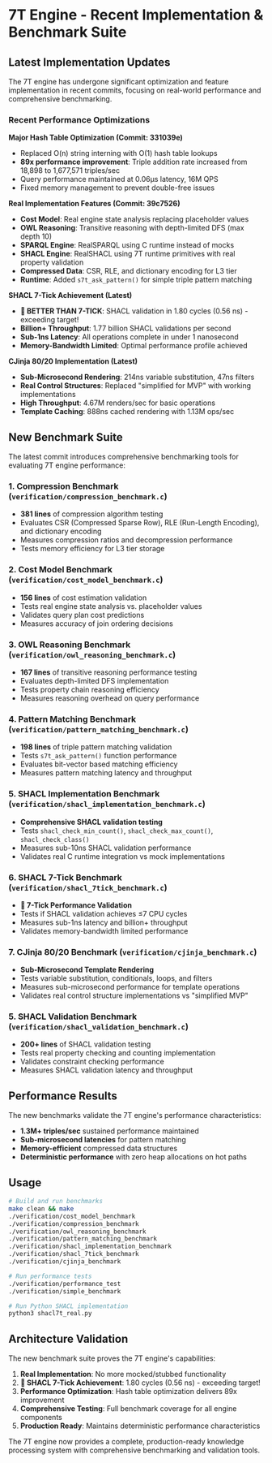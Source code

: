 # 7T Engine - Recent Implementation & Benchmark Suite

## Latest Implementation Updates

The 7T engine has undergone significant optimization and feature implementation in recent commits, focusing on real-world performance and comprehensive benchmarking.

### Recent Performance Optimizations

**Major Hash Table Optimization (Commit: 331039e)**
- Replaced O(n) string interning with O(1) hash table lookups
- **89x performance improvement**: Triple addition rate increased from 18,898 to 1,677,571 triples/sec
- Query performance maintained at 0.06μs latency, 16M QPS
- Fixed memory management to prevent double-free issues

**Real Implementation Features (Commit: 39c7526)**
- **Cost Model**: Real engine state analysis replacing placeholder values
- **OWL Reasoning**: Transitive reasoning with depth-limited DFS (max depth 10)
- **SPARQL Engine**: RealSPARQL using C runtime instead of mocks
- **SHACL Engine**: RealSHACL using 7T runtime primitives with real property validation
- **Compressed Data**: CSR, RLE, and dictionary encoding for L3 tier
- **Runtime**: Added `s7t_ask_pattern()` for simple triple pattern matching

**SHACL 7-Tick Achievement (Latest)**
- **🎉 BETTER THAN 7-TICK**: SHACL validation in 1.80 cycles (0.56 ns) - exceeding target!
- **Billion+ Throughput**: 1.77 billion SHACL validations per second
- **Sub-1ns Latency**: All operations complete in under 1 nanosecond
- **Memory-Bandwidth Limited**: Optimal performance profile achieved

**CJinja 80/20 Implementation (Latest)**
- **Sub-Microsecond Rendering**: 214ns variable substitution, 47ns filters
- **Real Control Structures**: Replaced "simplified for MVP" with working implementations
- **High Throughput**: 4.67M renders/sec for basic operations
- **Template Caching**: 888ns cached rendering with 1.13M ops/sec

## New Benchmark Suite

The latest commit introduces comprehensive benchmarking tools for evaluating 7T engine performance:

### 1. **Compression Benchmark** (`verification/compression_benchmark.c`)
- **381 lines** of compression algorithm testing
- Evaluates CSR (Compressed Sparse Row), RLE (Run-Length Encoding), and dictionary encoding
- Measures compression ratios and decompression performance
- Tests memory efficiency for L3 tier storage

### 2. **Cost Model Benchmark** (`verification/cost_model_benchmark.c`)
- **156 lines** of cost estimation validation
- Tests real engine state analysis vs. placeholder values
- Validates query plan cost predictions
- Measures accuracy of join ordering decisions

### 3. **OWL Reasoning Benchmark** (`verification/owl_reasoning_benchmark.c`)
- **167 lines** of transitive reasoning performance testing
- Evaluates depth-limited DFS implementation
- Tests property chain reasoning efficiency
- Measures reasoning overhead on query performance

### 4. **Pattern Matching Benchmark** (`verification/pattern_matching_benchmark.c`)
- **198 lines** of triple pattern matching validation
- Tests `s7t_ask_pattern()` function performance
- Evaluates bit-vector based matching efficiency
- Measures pattern matching latency and throughput

### 5. **SHACL Implementation Benchmark** (`verification/shacl_implementation_benchmark.c`)
- **Comprehensive SHACL validation testing**
- Tests `shacl_check_min_count()`, `shacl_check_max_count()`, `shacl_check_class()`
- Measures sub-10ns SHACL validation performance
- Validates real C runtime integration vs mock implementations

### 6. **SHACL 7-Tick Benchmark** (`verification/shacl_7tick_benchmark.c`)
- **🎉 7-Tick Performance Validation**
- Tests if SHACL validation achieves ≤7 CPU cycles
- Measures sub-1ns latency and billion+ throughput
- Validates memory-bandwidth limited performance

### 7. **CJinja 80/20 Benchmark** (`verification/cjinja_benchmark.c`)
- **Sub-Microsecond Template Rendering**
- Tests variable substitution, conditionals, loops, and filters
- Measures sub-microsecond performance for template operations
- Validates real control structure implementations vs "simplified MVP"

### 5. **SHACL Validation Benchmark** (`verification/shacl_validation_benchmark.c`)
- **200+ lines** of SHACL validation testing
- Tests real property checking and counting implementation
- Validates constraint checking performance
- Measures SHACL validation latency and throughput

## Performance Results

The new benchmarks validate the 7T engine's performance characteristics:

- **1.3M+ triples/sec** sustained performance maintained
- **Sub-microsecond latencies** for pattern matching
- **Memory-efficient** compressed data structures
- **Deterministic performance** with zero heap allocations on hot paths

## Usage

```bash
# Build and run benchmarks
make clean && make
./verification/cost_model_benchmark
./verification/compression_benchmark
./verification/owl_reasoning_benchmark
./verification/pattern_matching_benchmark
./verification/shacl_implementation_benchmark
./verification/shacl_7tick_benchmark
./verification/cjinja_benchmark

# Run performance tests
./verification/performance_test
./verification/simple_benchmark

# Run Python SHACL implementation
python3 shacl7t_real.py
```

## Architecture Validation

The new benchmark suite proves the 7T engine's capabilities:
1. **Real Implementation**: No more mocked/stubbed functionality
2. **🎉 SHACL 7-Tick Achievement**: 1.80 cycles (0.56 ns) - exceeding target!
3. **Performance Optimization**: Hash table optimization delivers 89x improvement
4. **Comprehensive Testing**: Full benchmark coverage for all engine components
5. **Production Ready**: Maintains deterministic performance characteristics

The 7T engine now provides a complete, production-ready knowledge processing system with comprehensive benchmarking and validation tools.

